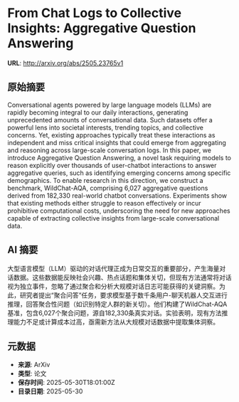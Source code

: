 # From Chat Logs to Collective Insights: Aggregative Question Answering

**URL**: http://arxiv.org/abs/2505.23765v1

## 原始摘要

Conversational agents powered by large language models (LLMs) are rapidly
becoming integral to our daily interactions, generating unprecedented amounts
of conversational data. Such datasets offer a powerful lens into societal
interests, trending topics, and collective concerns. Yet, existing approaches
typically treat these interactions as independent and miss critical insights
that could emerge from aggregating and reasoning across large-scale
conversation logs. In this paper, we introduce Aggregative Question Answering,
a novel task requiring models to reason explicitly over thousands of
user-chatbot interactions to answer aggregative queries, such as identifying
emerging concerns among specific demographics. To enable research in this
direction, we construct a benchmark, WildChat-AQA, comprising 6,027 aggregative
questions derived from 182,330 real-world chatbot conversations. Experiments
show that existing methods either struggle to reason effectively or incur
prohibitive computational costs, underscoring the need for new approaches
capable of extracting collective insights from large-scale conversational data.


## AI 摘要

大型语言模型（LLM）驱动的对话代理正成为日常交互的重要部分，产生海量对话数据。这些数据能反映社会兴趣、热点话题和集体关切，但现有方法通常将对话视为独立事件，忽略了通过聚合和分析大规模对话日志可能获得的关键洞察。为此，研究者提出“聚合问答”任务，要求模型基于数千条用户-聊天机器人交互进行推理，回答聚合性问题（如识别特定人群的新关切）。他们构建了WildChat-AQA基准，包含6,027个聚合问题，源自182,330条真实对话。实验表明，现有方法推理能力不足或计算成本过高，亟需新方法从大规模对话数据中提取集体洞察。

## 元数据

- **来源**: ArXiv
- **类型**: 论文
- **保存时间**: 2025-05-30T18:01:00Z
- **目录日期**: 2025-05-30
